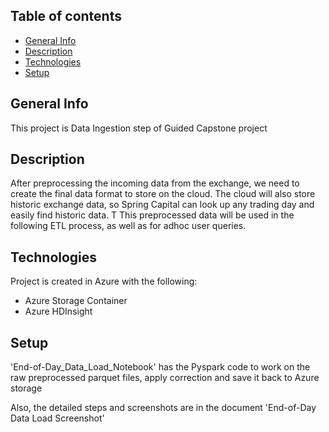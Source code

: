 ## Table of contents
* [General Info](#general-info)
* [Description](#description)
* [Technologies](#technologies)
* [Setup](#setup)


## General Info
This project is Data Ingestion step of Guided Capstone project

## Description
After preprocessing the incoming data from the exchange, we need to create the final data format to store on the cloud. The cloud will also store historic exchange data, so Spring Capital can look up any trading day and easily find historic data.
T
This preprocessed data will be used in the following ETL process, as well as for adhoc user queries.


## Technologies
Project is created in Azure with the following:
* Azure Storage Container
* Azure HDInsight


## Setup

'End-of-Day_Data_Load_Notebook' has the Pyspark code to work on the raw preprocessed parquet files, apply correction and save it back to Azure storage

Also, the detailed steps and screenshots are in the document 'End-of-Day Data Load Screenshot'

